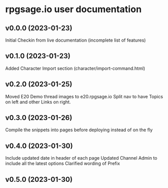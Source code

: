 # rpgsage.io user documentation

## v0.0.0 (2023-01-23)
Initial Checkin from live documentation (incomplete list of features)

## v0.1.0 (2023-01-23)
Added Character Import section (character/import-command.html)

## v0.2.0 (2023-01-25)
Moved E20 Demo thread images to e20.rpgsage.io
Split nav to have Topics on left and other Links on right.

## v0.3.0 (2023-01-26)
Compile the snippets into pages before deploying instead of on the fly

## v0.4.0 (2023-01-30)
Include updated date in header of each page
Updated Channel Admin to include all the latest options
Clarified wording of Prefix

## v0.5.0 (2023-01-30)
